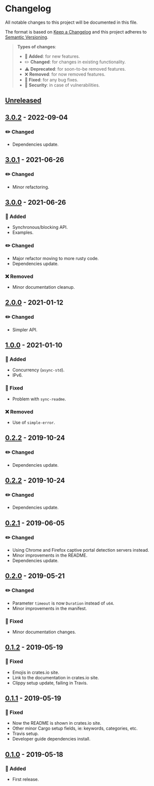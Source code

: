 # Changelog

All notable changes to this project will be documented in this file.

The format is based on [Keep a Changelog](http://keepachangelog.com/en/1.0.0/)
and this project adheres to [Semantic Versioning](http://semver.org/spec/v2.0.0.html).

> **Types of changes**:
>
> - 🎉 **Added**: for new features.
> - ✏️ **Changed**: for changes in existing functionality.
> - ⚠️ **Deprecated**: for soon-to-be removed features.
> - ❌ **Removed**: for now removed features.
> - 🐛 **Fixed**: for any bug fixes.
> - 👾 **Security**: in case of vulnerabilities.

## [Unreleased]

## [3.0.2] - 2022-09-04

### ✏️ Changed

- Dependencies update.

## [3.0.1] - 2021-06-26

### ✏️ Changed

- Minor refactoring.

## [3.0.0] - 2021-06-26

### 🎉 Added

- Synchronous/blocking API.
- Examples.

### ✏️ Changed

- Major refactor moving to more rusty code.
- Dependencies update.

### ❌ Removed

- Minor documentation cleanup.

## [2.0.0] - 2021-01-12

### ✏️ Changed

- Simpler API.

## [1.0.0] - 2021-01-10

### 🎉 Added

- Concurrency (`async-std`).
- IPv6.

### 🐛 Fixed

- Problem with `sync-readme`.

### ❌ Removed

- Use of `simple-error`.

## [0.2.2] - 2019-10-24

### ✏️ Changed

- Dependencies update.

## [0.2.2] - 2019-10-24

### ✏️ Changed

- Dependencies update.

## [0.2.1] - 2019-06-05

### ✏️ Changed

- Using Chrome and Firefox captive portal detection servers instead.
- Minor improvements in the README.
- Dependencies update.

## [0.2.0] - 2019-05-21

### ✏️ Changed

- Parameter `timeout` is now `Duration` instead of `u64`.
- Minor improvements in the manifest.

### 🐛 Fixed

- Minor documentation changes.

## [0.1.2] - 2019-05-19

### 🐛 Fixed

- Emojis in crates.io site.
- Link to the documentation in crates.io site.
- Clippy setup update, failing in Travis.

## [0.1.1] - 2019-05-19

### 🐛 Fixed

- Now the README is shown in crates.io site.
- Other minor Cargo setup fields, ie: keywords, categories, etc.
- Travis setup.
- Developer guide dependencies install.

## [0.1.0] - 2019-05-18

### 🎉 Added

- First release.

[unreleased]: https://github.com/jesusprubio/online/compare/v3.0.2...HEAD
[3.0.2]: https://github.com/jesusprubio/online/compare/v3.0.1...v3.0.2
[3.0.1]: https://github.com/jesusprubio/online/compare/v3.0.0...v3.0.1
[3.0.0]: https://github.com/jesusprubio/online/compare/v2.0.0...v3.0.0
[2.0.0]: https://github.com/jesusprubio/online/compare/v1.0.0...v2.0.0
[1.0.0]: https://github.com/jesusprubio/online/compare/v0.2.2...v1.0.0
[0.2.2]: https://github.com/jesusprubio/online/compare/v0.2.1...v0.2.2
[0.2.1]: https://github.com/jesusprubio/online/compare/v0.2.0...v0.2.1
[0.2.0]: https://github.com/jesusprubio/online/compare/v0.1.2...v0.2.0
[0.1.2]: https://github.com/jesusprubio/online/compare/v0.1.0...v0.1.2
[0.1.1]: https://github.com/jesusprubio/online/compare/v0.1.0...v0.1.1
[0.1.0]: https://github.com/jesusprubio/online/compare/v.0.0.1...v0.1.0
[0.0.1]: https://github.com/jesusprubio/online/compare/f855db0341fd9e60f30c507ea5ac92d139b5b7b3...v0.0.1
